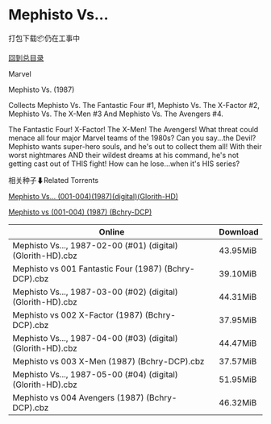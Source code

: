 # Mephisto Vs...

打包下载📦仍在工事中

[回到总目录](/Catalogs.md)

Marvel

Mephisto Vs. (1987)

Collects Mephisto Vs. The Fantastic Four #1, Mephisto Vs. The X-Factor #2, Mephisto Vs. The X-Men #3 And Mephisto Vs. The Avengers #4.



The Fantastic Four! X-Factor! The X-Men! The Avengers! What threat could menace all four major Marvel teams of the 1980s? Can you say...the Devil? Mephisto wants super-hero souls, and he's out to collect them all! With their worst nightmares AND their wildest dreams at his command, he's not getting cast out of THIS fight! How can he lose...when it's HIS series?





相关种子⬇Related Torrents

[Mephisto Vs... (001-004)(1987)(digital)(Glorith-HD)](https://github.com/alicewish/markdown/blob/master/torrent/Mephisto-Vs-----001-004--1987--digital--Glorith-HD.md)

[Mephisto vs (001-004) (1987) (Bchry-DCP)](https://github.com/alicewish/markdown/blob/master/torrent/Mephisto-vs--001-004---1987---Bchry-DCP.md)

Online | Download
--- | ---
Mephisto Vs..., 1987-02-00 (#01) (digital) (Glorith-HD).cbz | 43.95MiB
Mephisto vs 001 Fantastic Four (1987) (Bchry-DCP).cbz | 39.10MiB
Mephisto Vs..., 1987-03-00 (#02) (digital) (Glorith-HD).cbz | 44.31MiB
Mephisto vs 002 X-Factor (1987) (Bchry-DCP).cbz | 37.95MiB
Mephisto Vs..., 1987-04-00 (#03) (digital) (Glorith-HD).cbz | 44.47MiB
Mephisto vs 003 X-Men (1987) (Bchry-DCP).cbz | 37.57MiB
Mephisto Vs..., 1987-05-00 (#04) (digital) (Glorith-HD).cbz | 51.95MiB
Mephisto vs 004 Avengers (1987) (Bchry-DCP).cbz | 46.32MiB